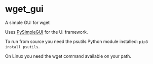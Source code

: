 # wget_gui
A simple GUI for wget

Uses [PySimpleGUI](http://pysimplegui.org) for the UI framework.

To run from source you need the psutils Python module installed: ```pip3 install psutils```.

On Linux you need the wget command available on your path.
